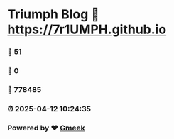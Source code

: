 # Triumph Blog :link: https://7r1UMPH.github.io 
### :page_facing_up: [51](https://7r1UMPH.github.io/tag.html) 
### :speech_balloon: 0 
### :hibiscus: 778485 
### :alarm_clock: 2025-04-12 10:24:35 
### Powered by :heart: [Gmeek](https://github.com/Meekdai/Gmeek)
